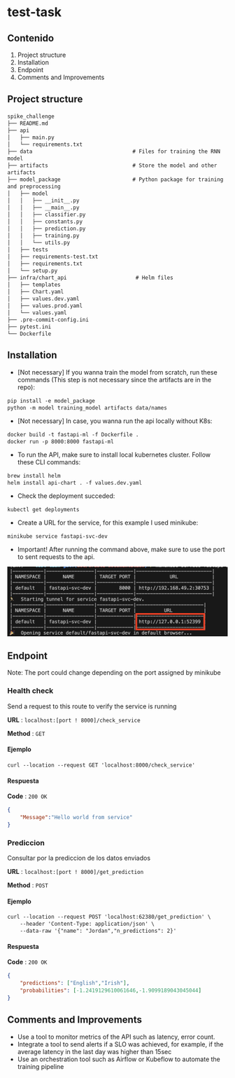 # test-task

## Contenido
1) Project structure
2) Installation
3) Endpoint
4) Comments and Improvements

## Project structure

```
spike_challenge
├── README.md
├── api
│   ├── main.py
│   └── requirements.txt
├── data                                # Files for training the RNN model
├── artifacts                           # Store the model and other artifacts
├── model_package                       # Python package for training and preprocessing
│   ├── model
│   │   ├── __init__.py
│   │   ├── __main__.py
│   │   ├── classifier.py
│   │   ├── constants.py
│   │   ├── prediction.py
│   │   ├── training.py
│   │   └── utils.py
│   ├── tests
│   ├── requirements-test.txt
│   ├── requirements.txt
│   └── setup.py
├── infra/chart_api                      # Helm files
│   ├── templates
│   ├── Chart.yaml
│   ├── values.dev.yaml
│   ├── values.prod.yaml
│   └── values.yaml
├── .pre-commit-config.ini
├── pytest.ini
└── Dockerfile
```

## Installation
- [Not necessary] If you wanna train the model from scratch, run these commands (This step is not necessary since the artifacts are in the repo):
```
pip install -e model_package 
python -m model training_model artifacts data/names
```
- [Not necessary] In case, you wanna run the api locally without K8s:
```
docker build -t fastapi-ml -f Dockerfile . 
docker run -p 8000:8000 fastapi-ml
```
- To run the API, make sure to install local kubernetes cluster. Follow these CLI commands:
```
brew install helm
helm install api-chart . -f values.dev.yaml
```
- Check the deployment succeded:
```
kubectl get deployments
```
- Create a URL for the service, for this example I used minikube:
```
minikube service fastapi-svc-dev
```
- Important! After running the command above, make sure to use the port to sent requests to the api.
<img src="docs/cli_output.png" >

## Endpoint
Note: The port could change depending on the port assigned by minikube
### Health check
Send a request to this route to verify the service is running

**URL** : `localhost:[port ! 8000]/check_service`

**Method** : `GET`

#### Ejemplo

```
curl --location --request GET 'localhost:8000/check_service'
```

#### Respuesta

**Code** : `200 OK`

```json
{
    "Message":"Hello world from service"
}
```

### Prediccion
Consultar por la prediccion de los datos enviados

**URL** : `localhost:[port ! 8000]/get_prediction`

**Method** : `POST`

#### Ejemplo

```
curl --location --request POST 'localhost:62380/get_prediction' \
    --header 'Content-Type: application/json' \
    --data-raw '{"name": "Jordan","n_predictions": 2}' 
```

#### Respuesta

**Code** : `200 OK`

```json
{
    "predictions": ["English","Irish"],
    "probabilities": [-1.2419129610061646,-1.9099189043045044]
}
```

## Comments and Improvements
- Use a tool to monitor metrics of the API such as latency, error count.
- Integrate a tool to send alerts if a SLO was achieved, for example, if the average latency in the last day was higher than 15sec
- Use an orchestration tool such as Airflow or Kubeflow to automate the training pipeline
